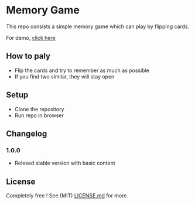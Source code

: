 # Memory Game
This repo consists a simple memory game which can play by flipping cards. 

For demo, [click here](https://vinmayiswamy.github.io/Memory_game/)

## How to paly
* Flip the cards and try to remember as much as possible
* If you find two similar, they will stay open

## Setup
* Clone the repository
* Run repo in browser

## Changelog

### 1.0.0

* Relesed stable version with basic content

## License

Completely free ! See (MIT) [LICENSE.md](LICENSE.md) for more.
